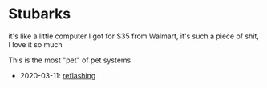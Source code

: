 # Stubarks

it's like a little computer I got for $35 from Walmart, it's such a piece of shit, I love it so much

This is the most "pet" of pet systems

- 2020-03-11: [reflashing](05fa0082-d9af-4923-9824-a09fd376c8e4.md)
